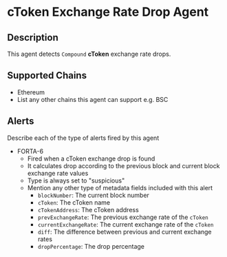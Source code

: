 # cToken Exchange Rate Drop Agent

## Description

This agent detects `Compound` **cToken** exchange rate drops.

## Supported Chains

- Ethereum
- List any other chains this agent can support e.g. BSC

## Alerts

Describe each of the type of alerts fired by this agent

- FORTA-6
  - Fired when a cToken exchange drop is found
  - It calculates drop according to the previous block and current block exchange rate values
  - Type is always set to "suspicious"
  - Mention any other type of metadata fields included with this alert
    - `blockNumber`: The current block number
    - `cToken`: The cToken name
    - `cTokenAddress`: The cToken address
    - `prevExchangeRate`: The previous exchange rate of the `cToken`
    - `currentExchangeRate`: The current exchange rate of the `cToken`
    - `diff`: The difference between previous and current exchange rates
    - `dropPercentage`: The drop percentage
